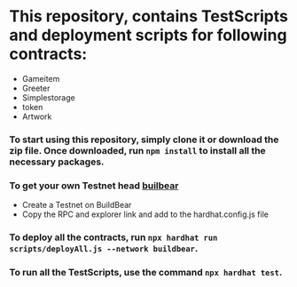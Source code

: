 # This repository, contains TestScripts and deployment scripts for following contracts:
- Gameitem
- Greeter
- Simplestorage
- token
- Artwork

### To start using this repository, simply clone it or download the zip file. Once downloaded, run `npm install` to install all the necessary packages.

### To get your own Testnet head [builbear](https://buildbear.io/)
- Create a Testnet on BuildBear
- Copy the RPC and explorer link and add to the hardhat.config.js file

### To deploy all the contracts, run `npx hardhat run scripts/deployAll.js --network buildbear`.

### To run all the TestScripts, use the command `npx hardhat test`.

